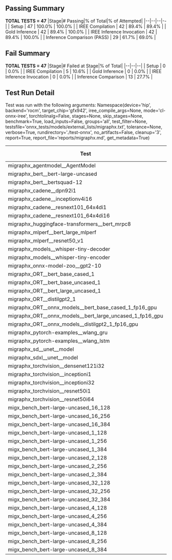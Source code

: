 ## Passing Summary

**TOTAL TESTS = 47**
|Stage|# Passing|% of Total|% of Attempted|
|--|--|--|--|
| Setup | 47 | 100.0% | 100.0% |
| IREE Compilation | 42 | 89.4% | 89.4% |
| Gold Inference | 42 | 89.4% | 100.0% |
| IREE Inference Invocation | 42 | 89.4% | 100.0% |
| Inference Comparison (PASS) | 29 | 61.7% | 69.0% |
## Fail Summary

**TOTAL TESTS = 47**
|Stage|# Failed at Stage|% of Total|
|--|--|--|
| Setup | 0 | 0.0% |
| IREE Compilation | 5 | 10.6% |
| Gold Inference | 0 | 0.0% |
| IREE Inference Invocation | 0 | 0.0% |
| Inference Comparison | 13 | 27.7% |
## Test Run Detail
Test was run with the following arguments:
Namespace(device='hip', backend='rocm', target_chip='gfx942', iree_compile_args=None, mode='cl-onnx-iree', torchtolinalg=False, stages=None, skip_stages=None, benchmark=True, load_inputs=False, groups='all', test_filter=None, testsfile='onnx_tests/models/external_lists/migraphx.txt', tolerance=None, verbose=True, rundirectory='./test-onnx', no_artifacts=False, cleanup='3', report=True, report_file='reports/migraphx.md', get_metadata=True)

| Test | Exit Status | Mean Benchmark Time (ms) | Notes |
|--|--|--|--|
| migraphx_agentmodel__AgentModel | compilation | None | |
| migraphx_bert__bert-large-uncased | PASS | 19.33765610576504 | |
| migraphx_bert__bertsquad-12 | PASS | 7.624278691384876 | |
| migraphx_cadene__dpn92i1 | Numerics | 42.517248880661406 | |
| migraphx_cadene__inceptionv4i16 | PASS | 148.45417914912105 | |
| migraphx_cadene__resnext101_64x4di1 | Numerics | 114.05896165201233 | |
| migraphx_cadene__resnext101_64x4di16 | Numerics | 364.1906992997974 | |
| migraphx_huggingface-transformers__bert_mrpc8 | PASS | 7.220194271775251 | |
| migraphx_mlperf__bert_large_mlperf | Numerics | 23.321383362335542 | |
| migraphx_mlperf__resnet50_v1 | compilation | None | |
| migraphx_models__whisper-tiny-decoder | PASS | 33.29080652209028 | |
| migraphx_models__whisper-tiny-encoder | Numerics | 142.4226458184421 | |
| migraphx_onnx-model-zoo__gpt2-10 | compilation | None | |
| migraphx_ORT__bert_base_cased_1 | PASS | 99.74458875755467 | |
| migraphx_ORT__bert_base_uncased_1 | PASS | 98.79180631555971 | |
| migraphx_ORT__bert_large_uncased_1 | PASS | 503.8715613385041 | |
| migraphx_ORT__distilgpt2_1 | PASS | 53.52625801251867 | |
| migraphx_ORT__onnx_models__bert_base_cased_1_fp16_gpu | Numerics | 61.36433626383993 | |
| migraphx_ORT__onnx_models__bert_large_uncased_1_fp16_gpu | Numerics | 291.2354210857302 | |
| migraphx_ORT__onnx_models__distilgpt2_1_fp16_gpu | Numerics | 31.26032025355732 | |
| migraphx_pytorch-examples__wlang_gru | PASS | 10.781430411503036 | |
| migraphx_pytorch-examples__wlang_lstm | PASS | 6.515097856107686 | |
| migraphx_sd__unet__model | compilation | None | |
| migraphx_sdxl__unet__model | compilation | None | |
| migraphx_torchvision__densenet121i32 | Numerics | 81.56062571409468 | |
| migraphx_torchvision__inceptioni1 | PASS | 41.85632037400615 | |
| migraphx_torchvision__inceptioni32 | PASS | 112.2084435644663 | |
| migraphx_torchvision__resnet50i1 | Numerics | 11.22906038161021 | |
| migraphx_torchvision__resnet50i64 | Numerics | 190.78394277797392 | |
| migx_bench_bert-large-uncased_16_128 | PASS | 72.64226792557606 | |
| migx_bench_bert-large-uncased_16_256 | PASS | 58.92814800608903 | |
| migx_bench_bert-large-uncased_16_384 | Numerics | 79.43767700689257 | |
| migx_bench_bert-large-uncased_1_128 | PASS | 13.184728629795123 | |
| migx_bench_bert-large-uncased_1_256 | PASS | 17.456322671177816 | |
| migx_bench_bert-large-uncased_1_384 | PASS | 19.429116225284005 | |
| migx_bench_bert-large-uncased_2_128 | PASS | 12.662463951291459 | |
| migx_bench_bert-large-uncased_2_256 | PASS | 32.271013425299955 | |
| migx_bench_bert-large-uncased_2_384 | PASS | 40.477139918948524 | |
| migx_bench_bert-large-uncased_32_128 | PASS | 70.94047352050741 | |
| migx_bench_bert-large-uncased_32_256 | PASS | 285.9087199386623 | |
| migx_bench_bert-large-uncased_32_384 | Numerics | 157.27207507006824 | |
| migx_bench_bert-large-uncased_4_128 | PASS | 14.272774807272517 | |
| migx_bench_bert-large-uncased_4_256 | PASS | 17.713380379912753 | |
| migx_bench_bert-large-uncased_4_384 | PASS | 26.785120570984407 | |
| migx_bench_bert-large-uncased_8_128 | PASS | 20.123775578325702 | |
| migx_bench_bert-large-uncased_8_256 | PASS | 81.85688883531839 | |
| migx_bench_bert-large-uncased_8_384 | PASS | 43.52837571059354 | |
